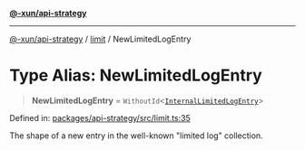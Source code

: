 [**@-xun/api-strategy**](../../README.md)

***

[@-xun/api-strategy](../../README.md) / [limit](../README.md) / NewLimitedLogEntry

# Type Alias: NewLimitedLogEntry

> **NewLimitedLogEntry** = `WithoutId`\<[`InternalLimitedLogEntry`](InternalLimitedLogEntry.md)\>

Defined in: [packages/api-strategy/src/limit.ts:35](https://github.com/Xunnamius/api-utils/blob/80abd4a35bc71883d21e2018ef2b5a215a9a56b3/packages/api-strategy/src/limit.ts#L35)

The shape of a new entry in the well-known "limited log" collection.
